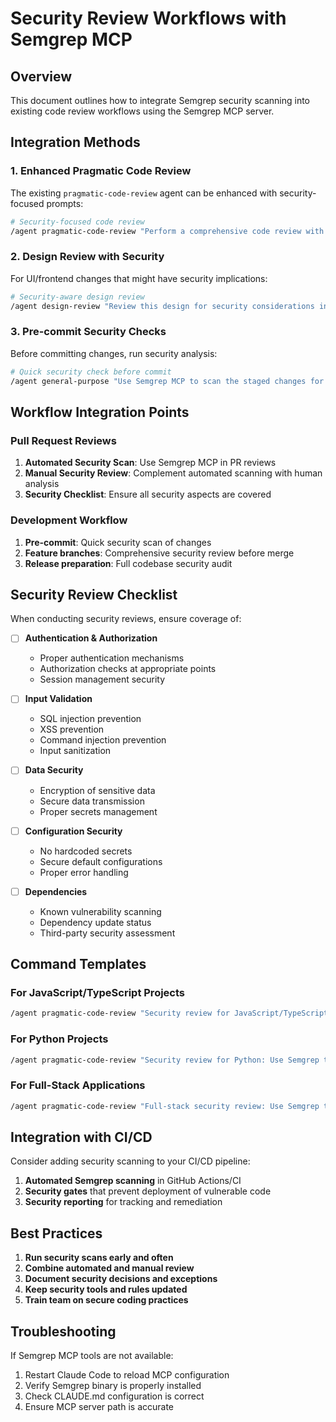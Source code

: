 # Security Review Workflows with Semgrep MCP

## Overview

This document outlines how to integrate Semgrep security scanning into existing code review workflows using the Semgrep MCP server.

## Integration Methods

### 1. Enhanced Pragmatic Code Review

The existing `pragmatic-code-review` agent can be enhanced with security-focused prompts:

```bash
# Security-focused code review
/agent pragmatic-code-review "Perform a comprehensive code review with security focus. Use the Semgrep MCP server to scan for vulnerabilities, then manually review for: authentication/authorization issues, input validation, secure coding practices, configuration security, and dependency security."
```

### 2. Design Review with Security

For UI/frontend changes that might have security implications:

```bash
# Security-aware design review
/agent design-review "Review this design for security considerations including XSS prevention, CSRF protection, secure data handling, and proper authentication flows. Use Semgrep to scan for frontend security vulnerabilities."
```

### 3. Pre-commit Security Checks

Before committing changes, run security analysis:

```bash
# Quick security check before commit
/agent general-purpose "Use Semgrep MCP to scan the staged changes for security vulnerabilities. Focus on high and critical severity issues that should block the commit."
```

## Workflow Integration Points

### Pull Request Reviews

1. **Automated Security Scan**: Use Semgrep MCP in PR reviews
2. **Manual Security Review**: Complement automated scanning with human analysis
3. **Security Checklist**: Ensure all security aspects are covered

### Development Workflow

1. **Pre-commit**: Quick security scan of changes
2. **Feature branches**: Comprehensive security review before merge
3. **Release preparation**: Full codebase security audit

## Security Review Checklist

When conducting security reviews, ensure coverage of:

- [ ] **Authentication & Authorization**
  - Proper authentication mechanisms
  - Authorization checks at appropriate points
  - Session management security

- [ ] **Input Validation**
  - SQL injection prevention
  - XSS prevention
  - Command injection prevention
  - Input sanitization

- [ ] **Data Security**
  - Encryption of sensitive data
  - Secure data transmission
  - Proper secrets management

- [ ] **Configuration Security**
  - No hardcoded secrets
  - Secure default configurations
  - Proper error handling

- [ ] **Dependencies**
  - Known vulnerability scanning
  - Dependency update status
  - Third-party security assessment

## Command Templates

### For JavaScript/TypeScript Projects
```bash
/agent pragmatic-code-review "Security review for JavaScript/TypeScript: Use Semgrep to scan for XSS, prototype pollution, unsafe eval usage, and npm dependency vulnerabilities. Review authentication flows and API security."
```

### For Python Projects
```bash
/agent pragmatic-code-review "Security review for Python: Use Semgrep to scan for SQL injection, command injection, unsafe deserialization, and Python-specific vulnerabilities. Review Django/Flask security configurations."
```

### For Full-Stack Applications
```bash
/agent pragmatic-code-review "Full-stack security review: Use Semgrep to scan both frontend and backend for vulnerabilities. Focus on API security, authentication flows, data validation, and secure communication between components."
```

## Integration with CI/CD

Consider adding security scanning to your CI/CD pipeline:

1. **Automated Semgrep scanning** in GitHub Actions/CI
2. **Security gates** that prevent deployment of vulnerable code
3. **Security reporting** for tracking and remediation

## Best Practices

1. **Run security scans early and often**
2. **Combine automated and manual review**
3. **Document security decisions and exceptions**
4. **Keep security tools and rules updated**
5. **Train team on secure coding practices**

## Troubleshooting

If Semgrep MCP tools are not available:
1. Restart Claude Code to reload MCP configuration
2. Verify Semgrep binary is properly installed
3. Check CLAUDE.md configuration is correct
4. Ensure MCP server path is accurate